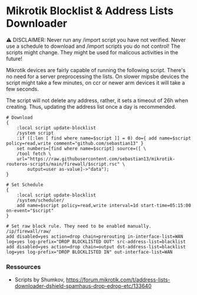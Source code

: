 # Mikrotik Blocklist & Address Lists Downloader

:warning: DISCLAIMER: Never run any /import script you have not verified. Never use a schedule to download and /import scripts you do not control! The scripts might change. They might be used for malicous activities in the future!

Mikrotik devices are fairly capable of running the following script. There's no need for a server preprocessing the lists. On slower mipsbe devices the script might take a few minutes, on ccr or newer arm devices it will take a few seconds.

The script will not delete any address, rather, it sets a timeout of 26h when creating. Thus, updating the address list once a day is recommended.

```
# Download
{
    :local script update-blocklist
    /system script
    :if ([:len [ find where name=$script ]] = 0) do={ add name=$script policy=read,write comment="github.com/sebastian13" }
    set numbers=[find where name=$script] source=([ \
    /tool fetch \
    url="https://raw.githubusercontent.com/sebastian13/mikrotik-routeros-scripts/main/firewall/$script.rsc" \
        output=user as-value]->"data");
}

# Set Schedule
{
    :local script update-blocklist
    /system/scheduler/
    add name=$script policy=read,write interval=1d start-time=05:15:00 on-event="$script"
}

# Set raw block rule. They need to be enabled manually.
/ip/firewall/raw/
add disabled=yes action=drop chain=prerouting in-interface-list=WAN log=yes log-prefix="DROP BLOCKLISTED OUT" src-address-list=blacklist
add disabled=yes action=drop chain=output dst-address-list=blacklist log=yes log-prefix="DROP BLOCKLISTED IN" out-interface-list=WAN
```

### Ressources

- Scripts by Shumkov, https://forum.mikrotik.com/t/address-lists-downloader-dshield-spamhaus-drop-edrop-etc/133640
